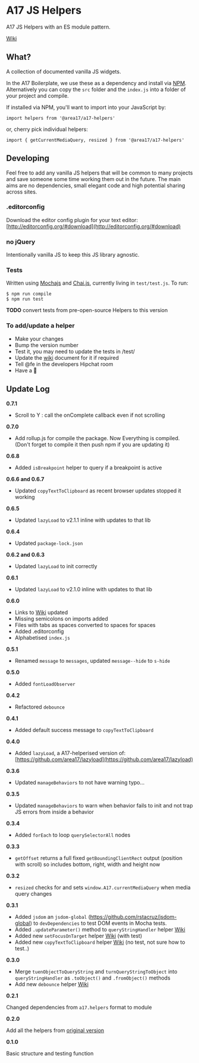 # A17 JS Helpers

A17 JS Helpers with an ES module pattern.

[Wiki](https://code.area17.com/a17/a17-helpers/wikis/home)

## What?

A collection of documented vanilla JS widgets.

In the A17 Boilerplate, we use these as a dependency and install via [NPM](https://www.npmjs.com/package/@area17/a17-helpers). Alternatively you can copy the `src` folder and the `index.js` into a folder of your project and compile.

If installed via NPM, you'll want to import into your JavaScript by:

    import helpers from '@area17/a17-helpers'

or, cherry pick individual helpers:

    import { getCurrentMediaQuery, resized } from '@area17/a17-helpers'

## Developing

Feel free to add any vanilla JS helpers that will be common to many projects and save someone some time working them out in the future. The main aims are no dependencies, small elegant code and high potential sharing across sites.

### .editorconfig

Download the editor config plugin for your text editor: [http://editorconfig.org/#download](http://editorconfig.org/#download)

### no jQuery

Intentionally vanilla JS to keep this JS library agnostic.

### Tests

Written using [Mochajs](http://mochajs.org) and [Chai.js](http://chaijs.com/), currently living in `test/test.js`. To run:

    $ npm run compile
    $ npm run test

**TODO** convert tests from pre-open-source Helpers to this version

### To add/update a helper

* Make your changes
* Bump the version number
* Test it, you may need to update the tests in /test/
* Update the [wiki](https://code.area17.com/a17/a17-helpers/wikis/home) document for it if required
* Tell @fe in the developers Hipchat room
* Have a 🍦

## Update Log

**0.7.1**
* Scroll to Y : call the onComplete callback even if not scrolling

**0.7.0**
* Add rollup.js for compile the package. Now Everything is compiled. (Don't forget to compile it then push npm if you are updating it)

**0.6.8**
* Added `isBreakpoint` helper to query if a breakpoint is active

**0.6.6 and 0.6.7**
* Updated `copyTextToClipboard` as recent browser updates stopped it working

**0.6.5**
* Updated `lazyLoad` to v2.1.1 inline with updates to that lib

**0.6.4**
* Updated `package-lock.json`

**0.6.2 and 0.6.3**
* Updated `lazyLoad` to init correctly

**0.6.1**
* Updated `lazyLoad` to v2.1.0 inline with updates to that lib

**0.6.0**
* Links to [Wiki](https://code.area17.com/a17/a17-helpers/wikis/home) updated
* Missing semicolons on imports added
* Files with tabs as spaces converted to spaces for spaces
* Added .editorconfig
* Alphabetised `index.js`

**0.5.1**
* Renamed `message` to `messages`, updated `message--hide` to `s-hide`

**0.5.0**
* Added `fontLoadObserver`

**0.4.2**
* Refactored `debounce`

**0.4.1**
* Added default success message to `copyTextToClipboard`

**0.4.0**
* Added `lazyLoad`, a A17-helperised version of: [https://github.com/area17/lazyload](https://github.com/area17/lazyload)

**0.3.6**
* Updated `manageBehaviors` to not have warning typo...

**0.3.5**
* Updated `manageBehaviors` to warn when behavior fails to init and not trap JS errors from inside a behavior

**0.3.4**
* Added `forEach` to loop `querySelectorAll` nodes

**0.3.3**
* `getOffset` returns a full fixed `getBoundingClientRect` output (position with scroll) so includes bottom, right, width and height now

**0.3.2**
* `resized` checks for and sets `window.A17.currentMediaQuery` when media query changes

**0.3.1**
* Added `jsdom` an `jsdom-global` (https://github.com/rstacruz/jsdom-global) to `devDependencies` to test DOM events in Mocha tests.
* Added `.updateParameter()` method to `queryStringHandler` helper [Wiki](https://code.area17.com/a17/a17-helpers/wikis/updateParameter)
* Added new `setFocusOnTarget` helper [Wiki](https://code.area17.com/a17/a17-helpers/wikis/setFocusOnTarget) (with test)
* Added new `copyTextToClipboard` helper [Wiki](https://code.area17.com/a17/a17-helpers/wikis/copyTextToClipboard) (no test, not sure how to test..)

**0.3.0**
* Merge `tuenObjectToQueryString` and `turnQueryStringToObject` into `queryStringHandler` as `.toObject()` and `.fromObject()` methods
* Add new `debounce` helper [Wiki](https://code.area17.com/a17/a17-helpers/wikis/debounce)

**0.2.1**

Changed dependencies from `a17.helpers` format to module

**0.2.0**

Add all the helpers from [original version](https://code.area17.com/mike/a17-js-helpers)

**0.1.0**

Basic structure and testing function
